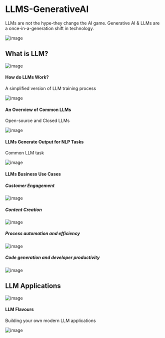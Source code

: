 # LLMS-GenerativeAI

LLMs are not the hype-they change the AI game.
Generative AI & LLMs are a once-in-a-generation shift in technology.

![image](https://github.com/ijaz-lab/LLMS-GenerativeAI/assets/78338522/46443f98-f45c-4840-a2d7-b934e3ce84e9)


## What is LLM?

![image](https://github.com/ijaz-lab/LLMS-GenerativeAI/assets/78338522/01b55646-29cd-4560-8630-29b2f0bcadb2)

#### How do LLMs Work?
A simplified version of LLM training process


![image](https://github.com/ijaz-lab/LLMS-GenerativeAI/assets/78338522/8f06fcfd-9a10-4127-9433-58c71d02e263)

#### An Overview of Common LLMs
Open-source and Closed LLMs

![image](https://github.com/ijaz-lab/LLMS-GenerativeAI/assets/78338522/80c99ec3-a47a-440e-bdb1-66c9f3f24cc3)

#### LLMs Generate Output for NLP Tasks
Common LLM task

![image](https://github.com/ijaz-lab/LLMS-GenerativeAI/assets/78338522/a338bc8c-741b-41af-98fb-988a052c0901)

#### LLMs Business Use Cases
##### Customer Engagement

![image](https://github.com/ijaz-lab/LLMS-GenerativeAI/assets/78338522/0c042f09-8d27-4c19-b431-9c0cbe864b23)

##### Content Creation 
![image](https://github.com/ijaz-lab/LLMS-GenerativeAI/assets/78338522/c33d7d0e-424d-430c-9799-926fd1a26513)

##### Process automation and efficiency

![image](https://github.com/ijaz-lab/LLMS-GenerativeAI/assets/78338522/86446842-1b9a-4136-9408-d4b47917b848)

##### Code generation and developer productivity

![image](https://github.com/ijaz-lab/LLMS-GenerativeAI/assets/78338522/3190ced5-540e-48dc-9c58-75ab3187c6a6)

## LLM Applications

![image](https://github.com/ijaz-lab/LLMS-GenerativeAI/assets/78338522/2dc2dff9-2283-451e-9db7-2de7a58dc8b1)

#### LLM Flavours
Building your own modern LLM applications

![image](https://github.com/ijaz-lab/LLMS-GenerativeAI/assets/78338522/eefd8474-20a2-4495-babf-1ce3acc9c4b1)






